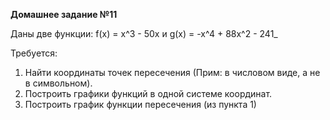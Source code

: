 **Домашнее задание №11**

Даны две функции:
f(x) = x^3 - 50x и g(x) = -x^4 + 88x^2 - 241_

Требуется:

1. Найти координаты точек пересечения (Прим: в числовом виде, а не в символьном).
2. Построить графики функций в одной системе координат.
3. Построить график функции пересечения (из пункта 1)
